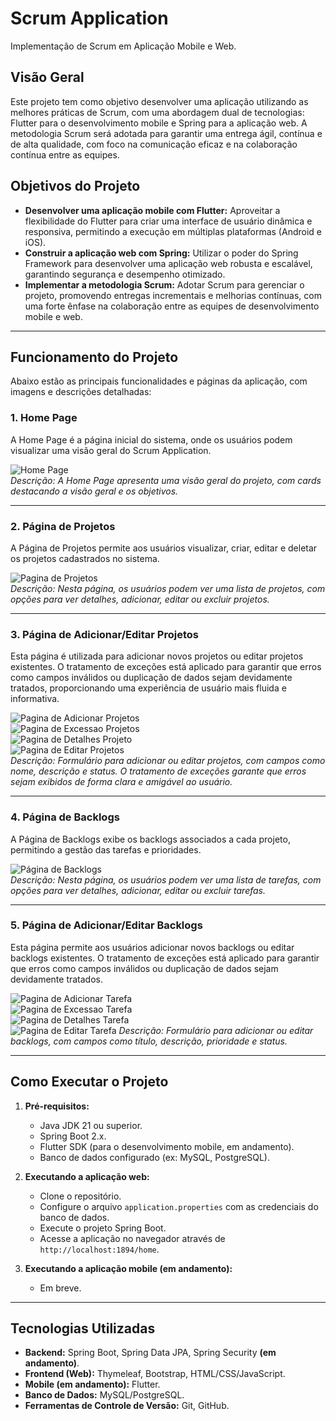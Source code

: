 # Scrum Application
Implementação de Scrum em Aplicação Mobile e Web.

## Visão Geral
Este projeto tem como objetivo desenvolver uma aplicação utilizando as melhores práticas de Scrum, com uma abordagem dual de tecnologias: Flutter para o desenvolvimento mobile e Spring para a aplicação web. A metodologia Scrum será adotada para garantir uma entrega ágil, contínua e de alta qualidade, com foco na comunicação eficaz e na colaboração contínua entre as equipes.

## Objetivos do Projeto
- **Desenvolver uma aplicação mobile com Flutter:** Aproveitar a flexibilidade do Flutter para criar uma interface de usuário dinâmica e responsiva, permitindo a execução em múltiplas plataformas (Android e iOS).
- **Construir a aplicação web com Spring:** Utilizar o poder do Spring Framework para desenvolver uma aplicação web robusta e escalável, garantindo segurança e desempenho otimizado.
- **Implementar a metodologia Scrum:** Adotar Scrum para gerenciar o projeto, promovendo entregas incrementais e melhorias contínuas, com uma forte ênfase na colaboração entre as equipes de desenvolvimento mobile e web.

---

## Funcionamento do Projeto

Abaixo estão as principais funcionalidades e páginas da aplicação, com imagens e descrições detalhadas:

### 1. Home Page
A Home Page é a página inicial do sistema, onde os usuários podem visualizar uma visão geral do Scrum Application.

![Home Page](/docs/images/home.png)  
*Descrição: A Home Page apresenta uma visão geral do projeto, com cards destacando a visão geral e os objetivos.*

---

### 2. Página de Projetos
A Página de Projetos permite aos usuários visualizar, criar, editar e deletar os projetos cadastrados no sistema.

![Pagina de Projetos](/docs/images/projetos.png)  
*Descrição: Nesta página, os usuários podem ver uma lista de projetos, com opções para ver detalhes, adicionar, editar ou excluir projetos.*

---

### 3. Página de Adicionar/Editar Projetos
Esta página é utilizada para adicionar novos projetos ou editar projetos existentes. O tratamento de exceções está aplicado para garantir que erros como campos inválidos ou duplicação de dados sejam devidamente tratados, proporcionando uma experiência de usuário mais fluida e informativa.

![Pagina de Adicionar Projetos](/docs/images/adicionar_projetos.png)  
![Pagina de Excessao Projetos](/docs/images/project_exception1.png)  
![Pagina de Detalhes Projeto](/docs/images/project_detail_view.png)  
![Pagina de Editar Projetos](docs/images/editar_projeto.png)  
*Descrição: Formulário para adicionar ou editar projetos, com campos como nome, descrição e status. O tratamento de exceções garante que erros sejam exibidos de forma clara e amigável ao usuário.*

---

### 4. Página de Backlogs
A Página de Backlogs exibe os backlogs associados a cada projeto, permitindo a gestão das tarefas e prioridades.

![Página de Backlogs](docs/images/backlogs.png)  
*Descrição: Nesta página, os usuários podem ver uma lista de tarefas, com opções para ver detalhes, adicionar, editar ou excluir tarefas.*

---

### 5. Página de Adicionar/Editar Backlogs
Esta página permite aos usuários adicionar novos backlogs ou editar backlogs existentes. O tratamento de exceções está aplicado para garantir que erros como campos inválidos ou duplicação de dados sejam devidamente tratados.

![Pagina de Adicionar Tarefa](/docs/images/adicionar_backlog.png)  
![Pagina de Excessao Tarefa](/docs/images/backlog_exception.png)  
![Pagina de Detalhes Tarefa](/docs/images/backlog_detail_view.png)  
![Pagina de Editar Tarefa](docs/images/editar_backlog.png)
*Descrição: Formulário para adicionar ou editar backlogs, com campos como título, descrição, prioridade e status.*

---

## Como Executar o Projeto
1. **Pré-requisitos:**
    - Java JDK 21 ou superior.
    - Spring Boot 2.x.
    - Flutter SDK (para o desenvolvimento mobile, em andamento).
    - Banco de dados configurado (ex: MySQL, PostgreSQL).

2. **Executando a aplicação web:**
    - Clone o repositório.
    - Configure o arquivo `application.properties` com as credenciais do banco de dados.
    - Execute o projeto Spring Boot.
    - Acesse a aplicação no navegador através de `http://localhost:1894/home`.

3. **Executando a aplicação mobile (em andamento):**
    - Em breve.

---

## Tecnologias Utilizadas
- **Backend:** Spring Boot, Spring Data JPA, Spring Security **(em andamento)**.
- **Frontend (Web):** Thymeleaf, Bootstrap, HTML/CSS/JavaScript.
- **Mobile (em andamento):** Flutter.
- **Banco de Dados:** MySQL/PostgreSQL.
- **Ferramentas de Controle de Versão:** Git, GitHub.
